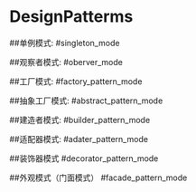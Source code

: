 # DesignPatterms

##单例模式:
 #singleton_mode
 
##观察者模式:
#oberver_mode

##工厂模式:
#factory_pattern_mode

##抽象工厂模式:
#abstract_pattern_mode

##建造者模式:
#builder_pattern_mode

##适配器模式:
#adater_pattern_mode

##装饰器模式
#decorator_pattern_mode

##外观模式（门面模式）
#facade_pattern_mode
